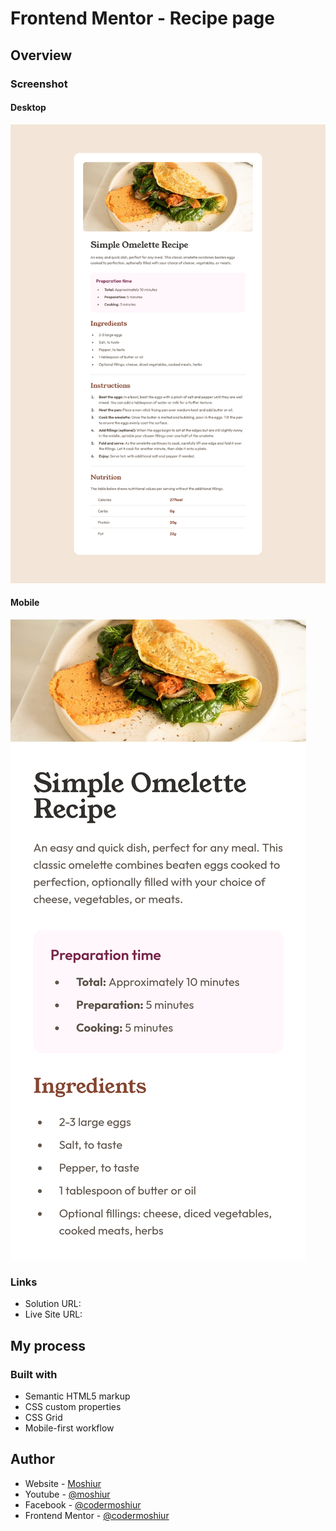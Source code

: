 # Frontend Mentor - Recipe page

## Overview

### Screenshot

#### Desktop

![](./design/desktop-design.png)

#### Mobile

![](./design/mobile-design.png)

### Links

- Solution URL: []()
- Live Site URL: []()

## My process

### Built with

- Semantic HTML5 markup
- CSS custom properties
- CSS Grid
- Mobile-first workflow

## Author

- Website - [Moshiur](https://codersfoundation.com)
- Youtube - [@moshiur](https://www.youtube.com/moshiur)
- Facebook - [@codermoshiur](https://www.facebook.com/codermoshiur)
- Frontend Mentor - [@codermoshiur](https://www.frontendmentor.io/profile/codermoshiur)

